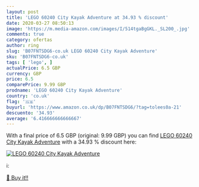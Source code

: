 ```yaml
---
layout: post
title: 'LEGO 60240 City Kayak Adventure at 34.93 % discount'
date: 2020-03-27 08:50:13
image: 'https://m.media-amazon.com/images/I/514tgaBgGKL._SL200_.jpg'
comments: true
category: ofertas
author: ring
slug: 'B07FNTSDG6-co.uk LEGO 60240 City Kayak Adventure'
sku: 'B07FNTSDG6-co.uk'
tags: [ 'lego', ]
actualPrice: 6.5 GBP
currency: GBP
price: 6.5
comparePrice: 9.99 GBP
prodname: 'LEGO 60240 City Kayak Adventure'
country: 'co.uk'
flag: '🇬🇧'
buyurl: 'https://www.amazon.co.uk/dp/B07FNTSDG6/?tag=tolees0a-21'
descuento: '34.93'
average: '6.416666666666667'
---
```


With a final price of 6.5 GBP (original: 9.99 GBP) you can find [LEGO 60240 City Kayak Adventure](https://www.amazon.co.uk/dp/B07FNTSDG6/?tag=tolees0a-21) with a  34.93 % discount here:

[![LEGO 60240 City Kayak Adventure](https://m.media-amazon.com/images/I/514tgaBgGKL._SL200_.jpg)](https://www.amazon.co.uk/dp/B07FNTSDG6/?tag=tolees0a-21)

ℹ️:


[🛒 Buy it!!](https://www.amazon.co.uk/dp/B07FNTSDG6/?tag=tolees0a-21)

